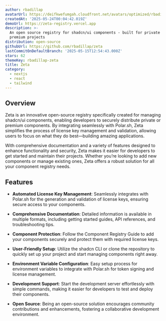 ```yaml
---
author: rbadillap
avatarUrl: https://deifkwefumgah.cloudfront.net/avatars/optimized/rbadillap-zeta-avatar-128.webp
createdAt: '2025-05-24T00:04:42.019Z'
demoUrl: https://zeta-registry.vercel.app
description: >-
  An open source registry for shadcn/ui components - built for private and
  premium projects
distribution: open-source
githubUrl: https://github.com/rbadillap/zeta
lastCommitOnDefaultBranch: '2025-05-15T12:54:43.000Z'
stars: 62
themeKey: rbadillap-zeta
title: Zeta
category:
  - nextjs
  - react
  - tailwind
---
```

## Overview
Zeta is an innovative open-source registry specifically created for managing shadcn/ui components, enabling developers to securely distribute private or premium components. By integrating seamlessly with Polar.sh, Zeta simplifies the process of license key management and validation, allowing users to focus on what they do best—building amazing applications.

With comprehensive documentation and a variety of features designed to enhance functionality and security, Zeta makes it easier for developers to get started and maintain their projects. Whether you’re looking to add new components or manage existing ones, Zeta offers a robust solution for all your component registry needs.

## Features
- **Automated License Key Management**: Seamlessly integrates with Polar.sh for the generation and validation of license keys, ensuring secure access to your components.

- **Comprehensive Documentation**: Detailed information is available in multiple formats, including getting started guides, API references, and troubleshooting tips.

- **Component Protection**: Follow the Component Registry Guide to add your components securely and protect them with required license keys.

- **User-Friendly Setup**: Utilize the shadcn CLI or clone the repository to quickly set up your project and start managing components right away.

- **Environment Variable Configuration**: Easy setup process for environment variables to integrate with Polar.sh for token signing and license management.

- **Development Support**: Start the development server effortlessly with simple commands, making it easier for developers to test and deploy their components.

- **Open Source**: Being an open-source solution encourages community contributions and enhancements, fostering a collaborative development environment.